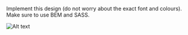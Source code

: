 Implement this design (do not worry about the exact font and colours).
Make sure to use BEM and SASS.

![Alt text](image.png)
